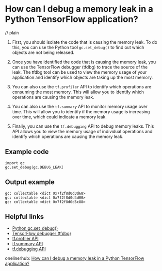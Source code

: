 # How can I debug a memory leak in a Python TensorFlow application?
// plain

1. First, you should isolate the code that is causing the memory leak. To do this, you can use the Python tool `gc.set_debug()` to find out which objects are not being released.

2. Once you have identified the code that is causing the memory leak, you can use the TensorFlow debugger (tfdbg) to trace the source of the leak. The tfdbg tool can be used to view the memory usage of your application and identify which objects are taking up the most memory.

3. You can also use the `tf.profiler` API to identify which operations are consuming the most memory. This will allow you to identify which operations are causing the memory leak.

4. You can also use the `tf.summary` API to monitor memory usage over time. This will allow you to identify if the memory usage is increasing over time, which could indicate a memory leak.

5. Finally, you can use the `tf.debugging` API to debug memory leaks. This API allows you to view the memory usage of individual operations and identify which operations are causing the memory leak.

## Example code


```
import gc
gc.set_debug(gc.DEBUG_LEAK)
```

## Output example


```
gc: collectable <dict 0x7f2f8d0d3d68>
gc: collectable <dict 0x7f2f8d0d4d00>
gc: collectable <dict 0x7f2f8d0d5c88>
```

## Helpful links

- [Python gc.set_debug()](https://docs.python.org/3/library/gc.html#gc.set_debug)
- [TensorFlow debugger (tfdbg)](https://www.tensorflow.org/guide/debugger)
- [tf.profiler API](https://www.tensorflow.org/api_docs/python/tf/profiler)
- [tf.summary API](https://www.tensorflow.org/api_docs/python/tf/summary)
- [tf.debugging API](https://www.tensorflow.org/api_docs/python/tf/debugging)

onelinerhub: [How can I debug a memory leak in a Python TensorFlow application?](https://onelinerhub.com/python-tensorflow/how-can-i-debug-a-memory-leak-in-a-python-tensorflow-application)